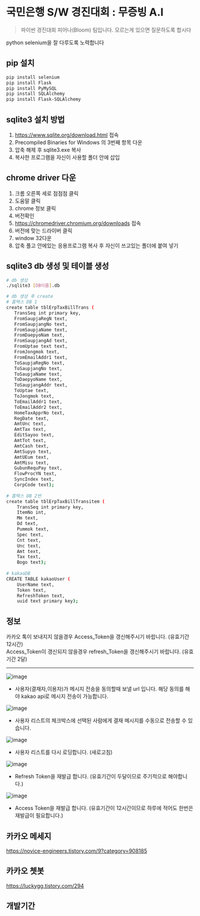 # 국민은행 S/W 경진대회 : 무증빙 A.I
> 파이썬 경진대회 피어나(Bloom) 팀입니다. 모르는게 있으면 질문하도록 합시다


python selenium을 잘 다루도록 노력합니다

## pip 설치

```sh
pip install selenium
pip install Flask
pip install PyMySQL
pip install SQLAlchemy
pip install Flask-SQLAlchemy
```
## sqlite3 설치 방법

1. https://www.sqlite.org/download.html 접속
2. Precompiled Binaries for Windows 의 3번째 항목 다운
3. 압축 해제 후 sqlite3.exe 복사
4. 복사한 프로그램을 자신이 사용할 폴더 안에 삽입

## chrome driver 다운

1. 크롬 오른쪽 세로 점점점 클릭
2. 도움말 클릭
3. chrome 정보 클릭
4. 버전확인
5. https://chromedriver.chromium.org/downloads 접속
6. 버전에 맞는 드라이버 클릭
7. window 32다운
8. 압축 풀고 안에있는 응용프로그램 복사 후 자신이 쓰고있는 폴더에 붙여 넣기

## sqlite3 db 생성 및 테이블 생성

```sh
# db 생성
./sqlite3 [DB이름].db

# db 생성 후 create
# 홈택스 DB 1
create table tblErpTaxBillTrans (
   TransSeq int primary key,
   FromSaupjaRegN text,
   FromSaupjangNo text,
   FromSaupjaName text,
   FromDaepyoNam text,
   FromSaupjangAd text,
   FromUptae text text,
   FromJongmok text,
   FromEmailAddr1 text,
   ToSaupjaRegNo text,
   ToSaupjangNo text,
   ToSaupjaName text,
   ToDaepyoName text,
   ToSaupjangAddr text,
   ToUptae text,
   ToJongmok text,
   ToEmailAddr1 text,
   ToEmailAddr2 text,
   HomeTaxApprNo text,
   RegDate text,
   AmtUnc text,
   AmtTax text,
   EditSayoo text,
   AmtTot text,
   AmtCash text,
   AmtSupyo text,
   AmtUEum text,
   AmtMisu text,
   GubunRequPay text,
   FlowProcYN text,
   SyncIndex text,
   CorpCode text);
   
# 홈택스 DB 2번
create table tblErpTaxBillTransitem (
    TransSeq int primary key,
    ItemNo int,
    Mm text,
    Dd text,
    Pummok text,
    Spec text,
    Cnt text,
    Unc text,
    Amt text,
    Tax text,
    Bogo text);
    
# kakaoDB
CREATE TABLE kakaoUser (
    UserName text,
    Token text, 
    RefreshToken text, 
    uuid text primary key);
```

## 정보
카카오 톡이 보내지지 않을경우 Access_Token을 갱신해주시기 바랍니다. (유효기간 12시간)   
Access_Token이 갱신되지 않을경우 refresh_Token을 갱신해주시기 바랍니다. (유효기간 2달)

------------------
![image](https://user-images.githubusercontent.com/69878816/135555357-9664b575-812d-4081-92cb-87bf0978a437.png)
+ 사용자(결재자,이용자)가 메시지 전송을 동의할때 보낼 url 입니다. 해당 동의를 해야 kakao api로 메시지 전송이 가능합니다.  

![image](https://user-images.githubusercontent.com/69878816/135556704-14ef392e-19b9-4f55-a353-8383a1d49153.png)
+ 사용자 리스트의 체크박스에 선택된 사람에게 결재 메시지를 수동으로 전송할 수 있습니다.

![image](https://user-images.githubusercontent.com/69878816/135556827-4d9ef0a5-15c6-47cb-9e78-a0343e584832.png)
+ 사용자 리스트를 다시 로딩합니다. (새로고침)

![image](https://user-images.githubusercontent.com/69878816/135575870-1ca8f7ec-1d58-43bb-8f17-3ba4d2d6d1c9.png)
+ Refresh Token을 재발급 합니다. (유효기간이 두달이므로 주기적으로 해야합니다.)

![image](https://user-images.githubusercontent.com/69878816/135575976-0ef14a14-b771-4b56-a655-6019e09c6fac.png)
+ Access Token을 재발급 합니다. (유효기간이 12시간이므로 하루에 적어도 한번은 재발급이 필요합니다.)
## 카카오 메세지

https://novice-engineers.tistory.com/9?category=908185

## 카카오 쳇봇
https://luckygg.tistory.com/294


## 개발기간

